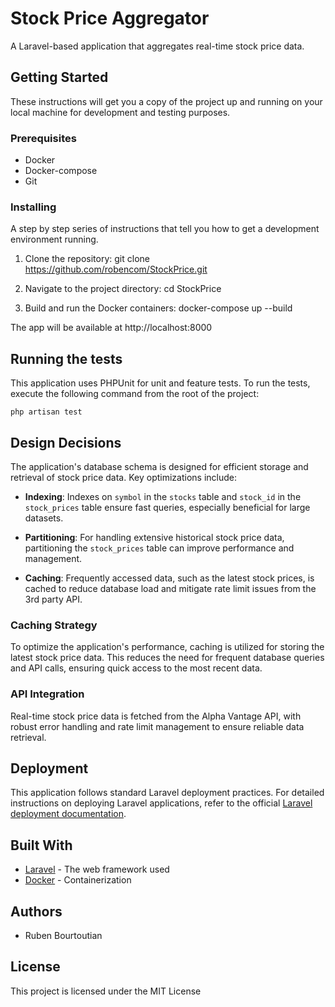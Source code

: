 # Stock Price Aggregator

A Laravel-based application that aggregates real-time stock price data.

## Getting Started

These instructions will get you a copy of the project up and running on your local machine for development and testing purposes.

### Prerequisites

- Docker
- Docker-compose
- Git

### Installing

A step by step series of instructions that tell you how to get a development environment running.

1. Clone the repository:
   git clone https://github.com/robencom/StockPrice.git

2. Navigate to the project directory:
   cd StockPrice

3. Build and run the Docker containers:
   docker-compose up --build


The app will be available at http://localhost:8000

## Running the tests

This application uses PHPUnit for unit and feature tests. To run the tests, execute the following command from the root of the project:

```
php artisan test
```

## Design Decisions
The application's database schema is designed for efficient storage and retrieval of stock price data. Key optimizations include:

- **Indexing**: Indexes on `symbol` in the `stocks` table and `stock_id` in the `stock_prices` table ensure fast queries, especially beneficial for large datasets.

- **Partitioning**: For handling extensive historical stock price data, partitioning the `stock_prices` table can improve performance and management.

- **Caching**: Frequently accessed data, such as the latest stock prices, is cached to reduce database load and mitigate rate limit issues from the 3rd party API.

### Caching Strategy

To optimize the application's performance, caching is utilized for storing the latest stock price data. This reduces the need for frequent database queries and API calls, ensuring quick access to the most recent data.

### API Integration

Real-time stock price data is fetched from the Alpha Vantage API, with robust error handling and rate limit management to ensure reliable data retrieval.

## Deployment

This application follows standard Laravel deployment practices. For detailed instructions on deploying Laravel applications, refer to the official [Laravel deployment documentation](https://laravel.com/docs/deployment).

## Built With

* [Laravel](https://laravel.com/) - The web framework used
* [Docker](https://www.docker.com/) - Containerization

## Authors

* Ruben Bourtoutian

## License

This project is licensed under the MIT License
